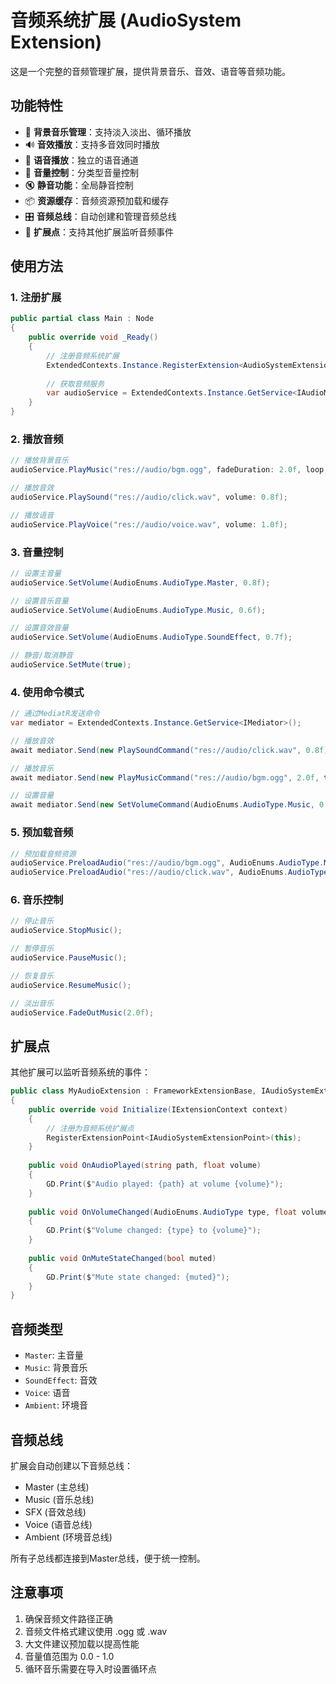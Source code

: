 # 音频系统扩展 (AudioSystem Extension)

这是一个完整的音频管理扩展，提供背景音乐、音效、语音等音频功能。

## 功能特性

- 🎵 **背景音乐管理**：支持淡入淡出、循环播放
- 🔊 **音效播放**：支持多音效同时播放
- 🎤 **语音播放**：独立的语音通道
- 🔧 **音量控制**：分类型音量控制
- 🔇 **静音功能**：全局静音控制
- 📦 **资源缓存**：音频资源预加载和缓存
- 🎛️ **音频总线**：自动创建和管理音频总线
- 🔌 **扩展点**：支持其他扩展监听音频事件

## 使用方法

### 1. 注册扩展

```csharp
public partial class Main : Node
{
    public override void _Ready()
    {
        // 注册音频系统扩展
        ExtendedContexts.Instance.RegisterExtension<AudioSystemExtension>();
        
        // 获取音频服务
        var audioService = ExtendedContexts.Instance.GetService<IAudioManagerService>();
    }
}
```

### 2. 播放音频

```csharp
// 播放背景音乐
audioService.PlayMusic("res://audio/bgm.ogg", fadeDuration: 2.0f, loop: true);

// 播放音效
audioService.PlaySound("res://audio/click.wav", volume: 0.8f);

// 播放语音
audioService.PlayVoice("res://audio/voice.wav", volume: 1.0f);
```

### 3. 音量控制

```csharp
// 设置主音量
audioService.SetVolume(AudioEnums.AudioType.Master, 0.8f);

// 设置音乐音量
audioService.SetVolume(AudioEnums.AudioType.Music, 0.6f);

// 设置音效音量
audioService.SetVolume(AudioEnums.AudioType.SoundEffect, 0.7f);

// 静音/取消静音
audioService.SetMute(true);
```

### 4. 使用命令模式

```csharp
// 通过MediatR发送命令
var mediator = ExtendedContexts.Instance.GetService<IMediator>();

// 播放音效
await mediator.Send(new PlaySoundCommand("res://audio/click.wav", 0.8f));

// 播放音乐
await mediator.Send(new PlayMusicCommand("res://audio/bgm.ogg", 2.0f, true));

// 设置音量
await mediator.Send(new SetVolumeCommand(AudioEnums.AudioType.Music, 0.6f));
```

### 5. 预加载音频

```csharp
// 预加载音频资源
audioService.PreloadAudio("res://audio/bgm.ogg", AudioEnums.AudioType.Music);
audioService.PreloadAudio("res://audio/click.wav", AudioEnums.AudioType.SoundEffect);
```

### 6. 音乐控制

```csharp
// 停止音乐
audioService.StopMusic();

// 暂停音乐
audioService.PauseMusic();

// 恢复音乐
audioService.ResumeMusic();

// 淡出音乐
audioService.FadeOutMusic(2.0f);
```

## 扩展点

其他扩展可以监听音频系统的事件：

```csharp
public class MyAudioExtension : FrameworkExtensionBase, IAudioSystemExtensionPoint
{
    public override void Initialize(IExtensionContext context)
    {
        // 注册为音频系统扩展点
        RegisterExtensionPoint<IAudioSystemExtensionPoint>(this);
    }
    
    public void OnAudioPlayed(string path, float volume)
    {
        GD.Print($"Audio played: {path} at volume {volume}");
    }
    
    public void OnVolumeChanged(AudioEnums.AudioType type, float volume)
    {
        GD.Print($"Volume changed: {type} to {volume}");
    }
    
    public void OnMuteStateChanged(bool muted)
    {
        GD.Print($"Mute state changed: {muted}");
    }
}
```

## 音频类型

- `Master`: 主音量
- `Music`: 背景音乐
- `SoundEffect`: 音效
- `Voice`: 语音
- `Ambient`: 环境音

## 音频总线

扩展会自动创建以下音频总线：
- Master (主总线)
- Music (音乐总线)
- SFX (音效总线)
- Voice (语音总线)
- Ambient (环境音总线)

所有子总线都连接到Master总线，便于统一控制。

## 注意事项

1. 确保音频文件路径正确
2. 音频文件格式建议使用 .ogg 或 .wav
3. 大文件建议预加载以提高性能
4. 音量值范围为 0.0 - 1.0
5. 循环音乐需要在导入时设置循环点